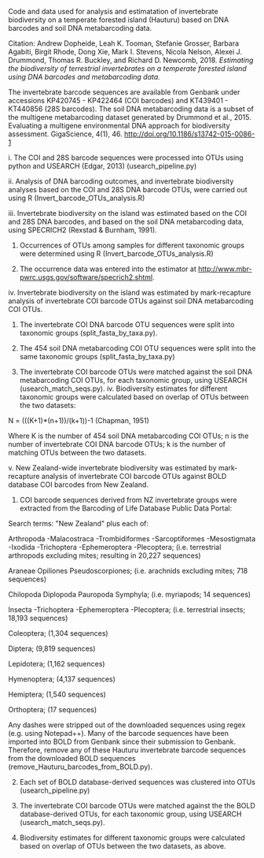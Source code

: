 Code and data used for analysis and estimatation of invertebrate biodiversity on a temperate forested island (Hauturu) based on DNA barcodes and soil DNA metabarcoding data.

Citation: Andrew Dopheide, Leah K. Tooman, Stefanie Grosser, Barbara Agabiti, Birgit Rhode, Dong Xie, Mark I. Stevens, Nicola Nelson, Alexei J. Drummond, Thomas R. Buckley, and Richard D. Newcomb, 2018. *Estimating the biodiversity of terrestrial invertebrates on a temperate forested island using DNA barcodes and metabarcoding data.*

The invertebrate barcode sequences are available from Genbank under accessions KP420745 - KP422464 (COI barcodes) and KT439401 - KT440856 (28S barcodes). The soil DNA metabarcoding data is a subset of the multigene metabarcoding dataset generated by Drummond et al., 2015. Evaluating a multigene environmental DNA approach for biodiversity assessment. GigaScience, 4(1), 46. http://doi.org/10.1186/s13742-015-0086-1

i. The COI and 28S barcode sequences were processed into OTUs using python and USEARCH (Edgar, 2013) (usearch_pipeline.py)

ii. Analysis of DNA barcoding outcomes, and invertebrate biodiversity analyses based on the COI and 28S DNA barcode OTUs, were carried out using R (Invert_barcode_OTUs_analysis.R)

iii. Invertebrate biodiversity on the island was estimated based on the COI and 28S DNA barcodes, and based on the soil DNA metabarcoding data, using SPECRICH2 (Rexstad & Burnham, 1991).

1. Occurrences of OTUs among samples for different taxonomic groups were determined using R (Invert_barcode_OTUs_analysis.R)

2. The occurrence data was entered into the estimator at http://www.mbr-pwrc.usgs.gov/software/specrich2.shtml.

iv. Invertebrate biodiversity on the island was estimated by mark-recapture analysis of invertebrate COI barcode OTUs against soil DNA metabarcoding COI OTUs.

1. The invertebrate COI DNA barcode OTU sequences were split into taxonomic groups (split_fasta_by_taxa.py).

2. The 454 soil DNA metabarcoding COI OTU sequences were split into the same taxonomic groups (split_fasta_by_taxa.py)

3. The invertebrate COI barcode OTUs were matched against the soil DNA metabarcoding COI OTUs, for each taxonomic group, using USEARCH (usearch_match_seqs.py).
iv. Biodiversity estimates for different taxonomic groups were calculated based on overlap of OTUs between the two datasets:

N = (((K+1)\*(n+1))/(k+1))-1 (Chapman, 1951)

Where K is the number of 454 soil DNA metabarcoding COI OTUs; 
n is the number of invertebrate COI DNA barcode OTUs;
k is the number of matching OTUs between the two datasets.

v. New Zealand-wide invertebrate biodiversity was estimated by mark-recapture analysis of invertebrate COI barcode OTUs against BOLD database COI barcodes from New Zealand. 

1. COI barcode sequences derived from NZ invertebrate groups were extracted from the Barcoding of Life Database Public Data Portal: 

Search terms: "New Zealand" plus each of:

Arthropoda -Malacostraca -Trombidiformes -Sarcoptiformes -Mesostigmata -Ixodida -Trichoptera -Ephemeroptera -Plecoptera; (i.e. terrestrial arthropods excluding mites; resulting in 20,227 sequences)

Araneae Opiliones Pseudoscorpiones; (i.e. arachnids excluding mites; 718 sequences)

Chilopoda Diplopoda Pauropoda Symphyla; (i.e. myriapods; 14 sequences)

Insecta -Trichoptera -Ephemeroptera -Plecoptera; (i.e. terrestrial insects; 18,193 sequences)

Coleoptera; (1,304 sequences)

Diptera; (9,819 sequences)

Lepidotera; (1,162 sequences)

Hymenoptera; (4,137 sequences)

Hemiptera; (1,540 sequences)

Orthoptera; (17 sequences)

Any dashes were stripped out of the downloaded sequences using regex (e.g. using Notepad++).
Many of the barcode sequences have been imported into BOLD from Genbank since their submission to Genbank. Therefore, remove any of these Hauturu invertebrate barcode sequences from the downloaded BOLD sequences (remove_Hauturu_barcodes_from_BOLD.py). 

2. Each set of BOLD database-derived sequences was clustered into OTUs (usearch_pipeline.py)

3. The invertebrate COI barcode OTUs were matched against the the BOLD database-derived OTUs, for each taxonomic group, using USEARCH (usearch_match_seqs.py).

4. Biodiversity estimates for different taxonomic groups were calculated based on overlap of OTUs between the two datasets, as above. 
